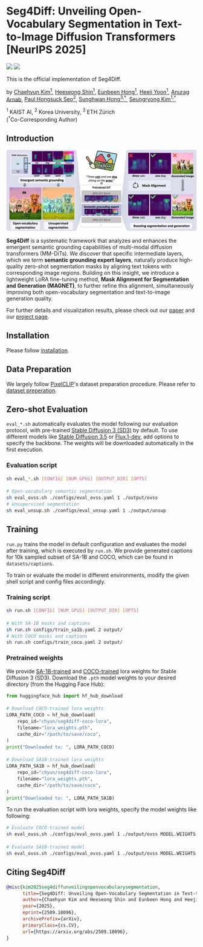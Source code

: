 # Seg4Diff: Unveiling Open-Vocabulary Segmentation in Text-to-Image Diffusion Transformers [NeurIPS 2025]


<a href="https://arxiv.org/abs/2509.18096"><img src="https://img.shields.io/badge/arXiv-2509.18096-b31b1b"></a>
<a href="https://cvlab-kaist.github.io/Seg4Diff"><img src="https://img.shields.io/badge/Project%20Page-online-brightgreen"></a>   

This is the official implementation of Seg4Diff.
<br>

by [Chaehyun Kim<sup>1</sup>](https://kchyun.github.io/), 
[Heeseong Shin<sup>1</sup>](https://hsshin98.github.io/), 
[Eunbeen Hong<sup>1</sup>](https://github.com/eunbeen-hong), 
[Heeji Yoon<sup>1</sup>](https://yoon-heez.github.io/), 
[Anurag Arnab](https://anuragarnab.github.io/), 
[Paul Hongsuck Seo<sup>2</sup>](https://phseo.github.io/), 
[Sunghwan Hong<sup>3,&dagger;</sup>](https://sunghwanhong.github.io/), 
[Seungryong Kim<sup>1,&dagger;</sup>](https://cvlab.kaist.ac.kr/members/faculty) <br>

<sup>1</sup> KAIST AI, <sup>2</sup> Korea University, <sup>3</sup> ETH Zürich <br>
(<sup>&dagger;</sup>Co-Corresponding Author)
## Introduction
![](assets/teaser.png)

**Seg4Diff** is a systematic framework that analyzes and enhances the emergent semantic grounding capabilities of multi-modal diffusion transformers (MM-DiTs). We discover that specific intermediate layers, which we term **semantic grounding expert layers**, naturally produce high-quality zero-shot segmentation masks by aligning text tokens with corresponding image regions. Building on this insight, we introduce a lightweight LoRA fine-tuning method, **Mask Alignment for Segmentation and Generation (MAGNET)**, to further refine this alignment, simultaneously improving both open-vocabulary segmentation and text-to-image generation quality.

For further details and visualization results, please check out our [paper]() and our [project page](https://cvlab-kaist.github.io/Seg4Diff).

## Installation
Please follow [installation](INSTALL.md). 

## Data Preparation
We largely follow [PixelCLIP](https://github.com/cvlab-kaist/PixelCLIP)'s dataset preparation procedure. Please refer to [dataset preperation](datasets/README.md).

## Zero-shot Evaluation
<!-- ![](assets/zeroshot_arch.png) -->

`eval_*.sh` automatically evaluates the model following our evaluation protocol, with pre-trained [Stable Diffusion 3 (SD3)](https://huggingface.co/stabilityai/stable-diffusion-3-medium) by default. To use different models like [Stable Diffusion 3.5](https://huggingface.co/stabilityai/stable-diffusion-3.5-medium) or [Flux.1-dev](https://huggingface.co/black-forest-labs/FLUX.1-dev), add options to specify the backbone. The weights will be downloaded automatically in the first execution.

### Evaluation script
```bash
sh eval_*.sh [CONFIG] [NUM_GPUS] [OUTPUT_DIR] [OPTS]

# Open-vocabulary semantic segmentation
sh eval_ovss.sh ./configs/eval_ovss.yaml 1 ./output/ovss 
# Unsupervised segmentation
sh eval_unsup.sh ./configs/eval_unsup.yaml 1 ./output/unsup
```

## Training
<!-- ![](assets/train_arch.png) -->

```run.py``` trains the model in default configuration and evaluates the model after training, which is executed by ```run.sh```. We provide generated captions for 10k sampled subset of SA-1B and COCO, which can be found in ```datasets/captions```.

To train or evaluate the model in different environments, modify the given shell script and config files accordingly.

### Training script
```bash
sh run.sh [CONFIG] [NUM_GPUS] [OUTPUT_DIR] [OPTS]

# With SA-1B masks and captions
sh run.sh configs/train_sa1b.yaml 2 output/
# With COCO masks and captions
sh run.sh configs/train_coco.yaml 2 output/
```
### Pretrained weights

We provide [SA-1B-trained](https://huggingface.co/chyun/seg4diff-sa1b-lora) and [COCO-trained](https://huggingface.co/chyun/seg4diff-coco-lora) lora weights for Stable Diffusion 3 (SD3). Download the `.pth` model weights to your desired directory (from the Hugging Face Hub):
```python
from huggingface_hub import hf_hub_download

# Download COCO-trained lora weights
LORA_PATH_COCO = hf_hub_download(
    repo_id="chyun/seg4diff-coco-lora",
    filename="lora_weights.pth",
    cache_dir="/path/to/save/coco",
)
print("Downloaded to: ", LORA_PATH_COCO)

# Download SA1B-trained lora weights
LORA_PATH_SA1B = hf_hub_download(
    repo_id="chyun/seg4diff-coco-lora",
    filename="lora_weights.pth",
    cache_dir="/path/to/save/coco",
)
print("Downloaded to: ", LORA_PATH_SA1B)
```

To run the evaluation script with lora weights, specify the model weights like following:
```bash
# Evaluate COCO-trained model
sh eval_ovss.sh ./configs/eval_ovss.yaml 1 ./output/ovss MODEL.WEIGHTS LORA_PATH_COCO

# Evaluate SA1B-trained model
sh eval_ovss.sh ./configs/eval_ovss.yaml 1 ./output/ovss MODEL.WEIGHTS LORA_PATH_SA1B
```


## Citing Seg4Diff

```BibTeX
@misc{kim2025seg4diffunveilingopenvocabularysegmentation,
      title={Seg4Diff: Unveiling Open-Vocabulary Segmentation in Text-to-Image Diffusion Transformers}, 
      author={Chaehyun Kim and Heeseong Shin and Eunbeen Hong and Heeji Yoon and Anurag Arnab and Paul Hongsuck Seo and Sunghwan Hong and Seungryong Kim},
      year={2025},
      eprint={2509.18096},
      archivePrefix={arXiv},
      primaryClass={cs.CV},
      url={https://arxiv.org/abs/2509.18096}, 
}
```
